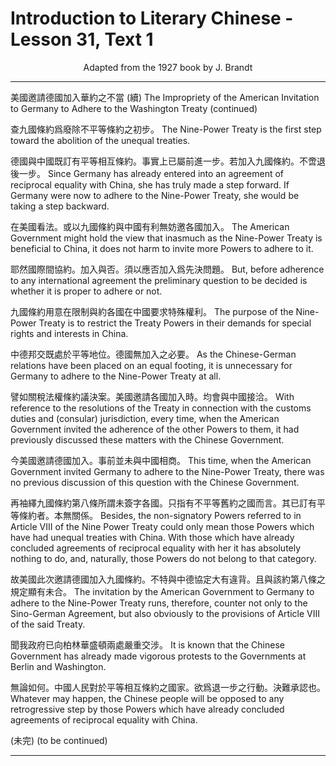 # Introduction to Literary Chinese - Lesson 31, Text 1

<center>Adapted from the 1927 book by J. Brandt</center>

---

美國邀請德國加入華約之不當 (續)
The Impropriety of the American Invitation to Germany to Adhere to the Washington Treaty (continued)

查九國條約爲廢除不平等條約之初步。
The Nine-Power Treaty is the first step toward the abolition of the unequal treaties.

德國與中國既訂有平等相互條約。事實上已屬前進一步。若加入九國條約。不啻退後一步。
Since Germany has already entered into an agreement of reciprocal equality with China, she has truly made a step forward. If Germany were now to adhere to the Nine-Power Treaty, she would be taking a step backward.

在美國看法。或以九國條約與中國有利無妨邀各國加入。
The American Government might hold the view that inasmuch as the Nine-Power Treaty is beneficial to China, it does not harm to invite more Powers to adhere to it.

耶然國際間協約。加入與否。須以應否加入爲先決問題。
But, before adherence to any international agreement the preliminary question to be decided is whether it is proper to adhere or not.

九國條約用意在限制與約各國在中國要求特殊權利。
The purpose of the Nine-Power Treaty is to restrict the Treaty Powers in their demands for special rights and interests in China.

中德邦交既處於平等地位。德國無加入之必要。
As the Chinese-German relations have been placed on an equal footing, it is unnecessary for Germany to adhere to the Nine-Power Treaty at all.

譬如關稅法權條約議決案。美國邀請各國加入時。均會與中國接洽。
With reference to the resolutions of the Treaty in connection with the customs duties and (consular) jurisdiction, every time, when the American Government invited the adherence of the other Powers to them, it had previously discussed these matters with the Chinese Government.

今美國邀請德國加入。事前並未與中國相商。
This time, when the American Government invited Germany to adhere to the Nine-Power Treaty, there was no previous discussion of this question with the Chinese Government.

再袖繹九國條約第八條所謂未簽字各國。只指有不平等舊約之國而言。其已訂有平等條約者。本無關係。
Besides, the non-signatory Powers referred to in Article VIII of the Nine Power Treaty could only mean those Powers which have had unequal treaties with China. With those which have already concluded agreements of reciprocal equality with her it has absolutely nothing to do, and, naturally, those Powers do not belong to that category.

故美國此次邀請德國加入九國條約。不特與中德協定大有違背。且與該約第八條之規定顯有未合。
The invitation by the American Government to Germany to adhere to the Nine-Power Treaty runs, therefore, counter not only to the Sino-German Agreement, but also obviously to the provisions of Article VIII of the said Treaty.

聞我政府已向柏林華盛頓兩處嚴重交涉。
It is known that the Chinese Government has already made vigorous protests to the Governments at Berlin and Washington.

無論如何。中國人民對於平等相互條約之國家。欲爲退一步之行動。決難承認也。
Whatever may happen, the Chinese people will be opposed to any retrogressive step by those Powers which have already concluded agreements of reciprocal equality with China.

(未完)
(to be continued)

---
